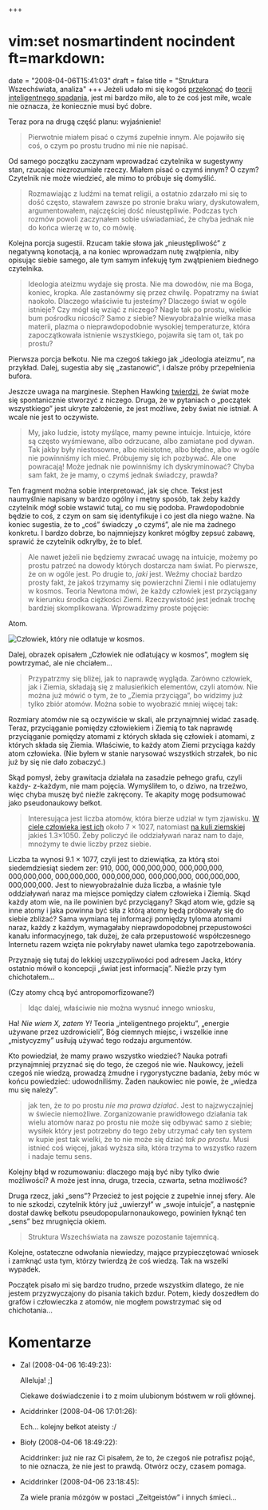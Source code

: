 +++
# vim:set nosmartindent nocindent ft=markdown:
date = "2008-04-06T15:41:03"
draft = false
title = "Struktura Wszechświata, analiza"
+++
Jeżeli udało mi się kogoś
[przekonać](http://automaciej.jogger.pl/2008/04/01/struktura-wszechswiata-i-my/)
do [teorii inteligentnego
spadania](http://pl.wikipedia.org/wiki/Teoria_inteligentnego_spadania), jest mi
bardzo miło, ale to że coś jest miłe, wcale nie oznacza, że koniecznie musi być
dobre.

Teraz pora na drugą część planu: wyjaśnienie!

> Pierwotnie miałem pisać o czymś zupełnie innym. Ale pojawiło się coś, o czym
po prostu trudno mi nie nie napisać.

Od samego początku zaczynam wprowadzać czytelnika w sugestywny stan, rzucając
niezrozumiałe rzeczy. Miałem pisać o czymś innym? O czym? Czytelnik nie może
wiedzieć, ale mimo to próbuje się domyślić.

> Rozmawiając z ludźmi na temat religii, a ostatnio zdarzało mi się to dość
często, stawałem zawsze po stronie braku wiary, dyskutowałem, argumentowałem,
najczęściej dość nieustępliwie. Podczas tych rozmów powoli zaczynałem sobie
uświadamiać, że chyba jednak nie do końca wierzę w to, co mówię.

Kolejna porcja sugestii. Rzucam takie słowa jak „nieustępliwość” z negatywną
konotacją, a na koniec wprowadzam nutę zwątpienia, niby opisując siebie
samego, ale tym samym infekuję tym zwątpieniem biednego czytelnika.

> Ideologia ateizmu wydaje się prosta. Nie ma dowodów, nie ma Boga, koniec,
kropka. Ale zastanówmy się przez chwilę. Popatrzmy na świat naokoło. Dlaczego
właściwie tu jesteśmy? Dlaczego świat w ogóle istnieje? Czy mógł się wziąć z
niczego? Nagle tak po prostu, wielkie bum pośrodku nicości? Samo z siebie?
Niewyobrażalnie wielka masa materii, plazma o nieprawdopodobnie wysokiej
temperaturze, która zapoczątkowała istnienie wszystkiego, pojawiła się tam ot,
tak po prostu?

Pierwsza porcja bełkotu. Nie ma czegoś takiego jak „ideologia ateizmu”, na
przykład. Dalej, sugestia aby się „zastanowić”, i dalsze próby przepełnienia
bufora.

Jeszcze uwaga na marginesie. Stephen Hawking
[twierdzi](http://atheistmedia.blogspot.com/2008/04/stephen-hawking-asking-big-questions.html),
że świat może się spontanicznie stworzyć z niczego.  Druga, że w pytaniach
o „początek wszystkiego” jest ukryte założenie, że jest możliwe, żeby świat nie
istniał. A wcale nie jest to oczywiste.

> My, jako ludzie, istoty myślące, mamy pewne intuicje. Intuicje, które są
często wyśmiewane, albo odrzucane, albo zamiatane pod dywan. Tak jakby były
niestosowne, albo nieistotne, albo błędne, albo w ogóle nie powinniśmy ich
mieć. Próbujemy się ich pozbywać. Ale one powracają! Może jednak nie
powinniśmy ich dyskryminować? Chyba sam fakt, że je mamy, o czymś jednak
świadczy, prawda?

Ten fragment można sobie interpretować, jak się chce. Tekst jest naumyślnie
napisany w bardzo ogólny i mętny sposób, tak żeby każdy czytelnik mógł sobie
wstawić tutaj, co mu się podoba. Prawdopodobnie będzie to coś, z czym on sam
się identyfikuje i co jest dla niego ważne. Na koniec sugestia, że to „coś”
świadczy „o czymś”, ale nie ma żadnego konkretu. I bardzo dobrze, bo
najmniejszy konkret mógłby zepsuć zabawę, sprawić że czytelnik odkryłby, że to
blef.

> Ale nawet jeżeli nie będziemy zwracać uwagę na intuicje, możemy po prostu
patrzeć na dowody których dostarcza nam świat. Po pierwsze, że on w ogóle
jest. Po drugie to, _jaki_ jest. Weźmy chociaż bardzo prosty fakt, że jakoś
trzymamy się powierzchni Ziemi i nie odlatujemy w kosmos. Teoria Newtona mówi,
że każdy człowiek jest przyciągany w kierunku środka ciężkości Ziemi.
Rzeczywistość jest jednak trochę bardziej skomplikowana. Wprowadzimy proste
pojęcie:  
  
Atom.  
  
![Człowiek, który nie odlatuje w
kosmos.](http://media.blizinski.pl/images/blog/czlowiek-ziemia-1.png)

Dalej, obrazek opisałem „Człowiek nie odlatujący w kosmos”, mogłem się
powtrzymać, ale nie chciałem...

> Przypatrzmy się bliżej, jak to naprawdę wygląda. Zarówno człowiek, jak i
Ziemia, składają się z malusieńkich elementów, czyli atomów. Nie można już
mówić o tym, że to „Ziemia przyciąga”, bo widzimy już tylko zbiór atomów.
Można sobie to wyobrazić mniej więcej tak:  
  
Rozmiary atomów nie są oczywiście w skali, ale przynajmniej widać zasadę.
Teraz, przyciąganie pomiędzy człowiekiem i Ziemią to tak naprawdę przyciąganie
pomiędzy atomami z których składa się człowiek i atomami, z których składa się
Ziemia. Właściwie, to każdy atom Ziemi przyciąga każdy atom człowieka. (Nie
byłem w stanie narysować wszystkich strzałek, bo nic już by się nie dało
zobaczyć.)

Skąd pomysł, żeby grawitacja działała na zasadzie pełnego grafu, czyli każdy-
z-każdym, nie mam pojęcia. Wymyśliłem to, o dziwo, na trzeźwo, więc chyba
muszę być nieźle zakręcony. Te akapity mogę podsumować jako pseudonaukowy
bełkot.

> Interesująca jest liczba atomów, która bierze udział w tym zjawisku. [W
ciele człowieka jest ich](http://education.jlab.org/qa/mathatom_04.html) około
7 × 1027, natomiast [na kuli
ziemskiej](http://wiki.answers.com/Q/How_many_atoms_are_there_on_earth) jakieś
1.3×1050. Żeby policzyć ile oddziaływań naraz nam to daje, mnożymy te dwie
liczby przez siebie.  
  
Liczba ta wynosi 9.1 × 1077, czyli jest to dziewiątka, za którą stoi
siedemdziesiąt siedem zer: 910, 000, 000,000,000, 000,000,000, 000,000,000,
000,000,000, 000,000,000, 000,000,000, 000,000,000, 000,000,000. Jest to
niewyobrażalnie duża liczba, a właśnie tyle oddziaływań naraz ma miejsce
pomiędzy ciałem człowieka i Ziemią. Skąd każdy atom wie, na ile powinien być
przyciągany? Skąd atom wie, gdzie są inne atomy i jaka powinna być siła z
którą atomy będą próbowały się do siebie zbliżać? Sama wymiana tej informacji
pomiędzy tyloma atomami naraz, każdy z każdym, wymagałaby nieprawdopodobnej
przepustowości kanału informacyjnego, tak dużej, że cała przepustowość
współczesnego Internetu razem wzięta nie pokryłaby nawet ułamka tego
zapotrzebowania.

Przyznaję się tutaj do lekkiej uszczypliwości pod adresem Jacka, który
ostatnio mówił o koncepcji „świat jest informacją”. Nieźle przy tym
chichotałem...

(Czy atomy chcą być antropomorfizowane?)

> Idąc dalej, właściwie nie można wysnuć innego wniosku,

Ha! _Nie wiem X, zatem Y!_ Teoria „inteligentnego projektu”, „energie używane
przez uzdrowicieli”, Bóg ciemnych miejsc, i wszelkie inne „mistycyzmy” usiłują
używać tego rodzaju argumentów.

Kto powiedział, że mamy prawo wszystko wiedzieć? Nauka potrafi przynajmniej
przyznać się do tego, że czegoś nie wie. Naukowcy, jeżeli czegoś nie wiedzą,
prowadzą żmudne i rygorystyczne badania, żeby móc w końcu powiedzieć:
udowodniliśmy. Żaden naukowiec nie powie, że „wiedza mu się należy”.

> jak ten, że _to_ po prostu _nie ma prawa działać_. Jest to najzwyczajniej w
świecie niemożliwe. Zorganizowanie prawidłowego działania tak wielu atomów
naraz po prostu nie może się odbywać samo z siebie; wysiłek który jest
potrzebny do tego żeby utrzymać cały ten system w kupie jest tak wielki, że to
nie może się dziać _tak po prostu_. Musi istnieć coś więcej, jakaś wyższa
siła, która trzyma to wszystko razem i nadaje temu sens.

Kolejny błąd w rozumowaniu: dlaczego mają być niby tylko dwie możliwości? A
może jest inna, druga, trzecia, czwarta, setna możliwość?

Druga rzecz, jaki „sens”? Przecież to jest pojęcie z zupełnie innej sfery. Ale
to nie szkodzi, czytelnik który już „uwierzył” w „swoje intuicje”, a następnie
dostał dawkę bełkotu pseudopopularnonaukowego, powinien łyknąć ten „sens” bez
mrugnięcia okiem.

> Struktura Wszechświata na zawsze pozostanie tajemnicą.

Kolejne, ostateczne odwołania niewiedzy, mające przypieczętować wniosek i
zamknąć usta tym, którzy twierdzą że coś wiedzą. Tak na wszelki wypadek.

Początek pisało mi się bardzo trudno, przede wszystkim dlatego, że nie jestem
przyzwyczajony do pisania takich bzdur. Potem, kiedy doszedłem do grafów i
człowieczka z atomów, nie mogłem powstrzymać się od chichotania...

# Komentarze

* Zal (2008-04-06 16:49:23): <p>Alleluja! ;]</p>  <p>Ciekawe doświadczenie i to
  z moim ulubionym bóstwem w roli głównej.</p>
* Aciddrinker (2008-04-06 17:01:26): <p>Ech&#8230; kolejny bełkot ateisty :/</p>
* Bioły (2008-04-06 18:49:22): <p>Aciddrinker: już nie raz Ci pisałem, że to, że
  czegoś nie potrafisz pojąć, to nie oznacza, że nie jest to prawdą. Otwórz
  oczy, czasem pomaga.</p>
* Aciddrinker (2008-04-06 23:18:45): <p>Za wiele prania mózgów w postaci
  &#8222;Zeitgeistów&#8221; i innych śmieci&#8230;</p>
